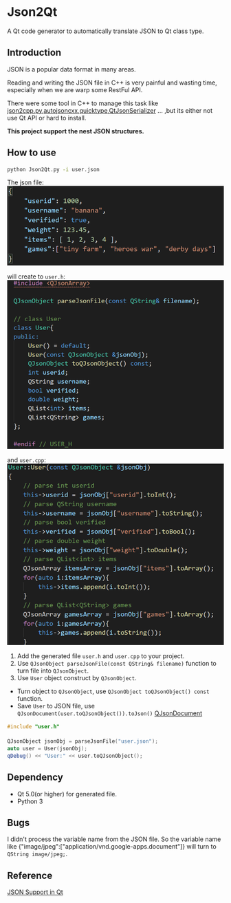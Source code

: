 # Json2Qt

A Qt code generator to automatically translate JSON to Qt class type.

## Introduction

JSON is a popular data format in many areas. 

Reading and writing the JSON file in C++ is very painful and wasting time, especially when we are warp some RestFul API.

There were some tool in C++ to manage this task like [json2cpp.py],[autojsoncxx],[quicktype],[QtJsonSerializer] ... ,but its either not use Qt API or hard to install.

**This project support the nest JSON structures.**

## How to use

``` bash
python Json2Qt.py -i user.json
```

The json file:
![img](user_json.png)

will create to `user.h`:
![img](user_h.png)

and `user.cpp`:
![img](user_cpp.png)

1. Add the generated file `user.h` and `user.cpp` to your project.
2. Use `QJsonObject parseJsonFile(const QString& filename)` function to turn file into `QJsonObject`.
3. Use `User` object construct by `QJsonObject`.

- Turn object to `QJsonObject`, use `QJsonObject toQJsonObject() const` function.
- Save `User` to JSON file, use `QJsonDocument(user.toQJsonObject()).toJson()` [QJsonDocument]

``` c++
#include "user.h"

QJsonObject jsonObj = parseJsonFile("user.json");
auto user = User(jsonObj);
qDebug() << "User:" << user.toQJsonObject();
```

## Dependency

- Qt 5.0(or higher) for generated file.
- Python 3

## Bugs

I didn't process the variable name from the JSON file.
So the variable name like {"image/jpeg":["application/vnd.google-apps.document"]} will turn to `QString image/jpeg;`.

## Reference

[JSON Support in Qt](https://doc.qt.io/qt-5/json.html)

[json2cpp.py]:      https://gist.github.com/soharu/5083914
[autojsoncxx]:      https://netheril96.github.io/autojsoncxx/
[quicktype]:        https://app.quicktype.io/
[QtJsonSerializer]: https://github.com/Skycoder42/QtJsonSerializer
[QJsonDocument]:    https://doc.qt.io/qt-5/qjsondocument.html#toJson-1